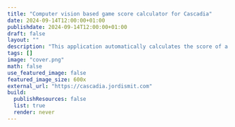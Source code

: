 ```yaml
---
title: "Computer vision based game score calculator for Cascadia"
date: 2024-09-14T12:00:00+01:00
publishdate: 2024-09-14T12:00:00+01:00
draft: false
layout: ""
description: "This application automatically calculates the score of a game of Cascadia. All you need to do is take a picture of the game board."
tags: []
image: "cover.png"
math: false
use_featured_image: false
featured_image_size: 600x
external_url: "https://cascadia.jordismit.com"
build:
  publishResources: false
  list: true
  render: never
---
```

